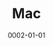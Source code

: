 ---
title: Mac
date: 0002-01-01
ico: mdi:apple
color: gray-300
hardware:
  - type: Laptop
    name: MacBook › Pro
    sub:
      - 2021
      - M1 Pro
      - 14"
      - 8-core
    link: https://amzn.com/dp/B09JQL8KP9?tag=qrayg-20
  - type: Dock
    name: Brydge › Stone Pro
    sub:
      - Thunderbolt 3
    link: https://amzn.com/dp/B08G9WDH6B?tag=qrayg-20
  - type: Hub
    name: Satechi › Stand
    sub:
      - 3x USB3
      - 1x USBC
      - SD/microSD
    link: https://amzn.com/dp/B07GX1WW47?tag=qrayg-20
  - type: Ext SSD
    name: Samsung › T7
    sub:
      - 500GB
    link: https://amzn.com/dp/B0874XN4D8?tag=qrayg-20
---